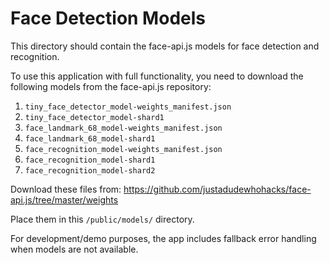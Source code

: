# Face Detection Models

This directory should contain the face-api.js models for face detection and recognition.

To use this application with full functionality, you need to download the following models from the face-api.js repository:

1. `tiny_face_detector_model-weights_manifest.json`
2. `tiny_face_detector_model-shard1`
3. `face_landmark_68_model-weights_manifest.json`
4. `face_landmark_68_model-shard1`
5. `face_recognition_model-weights_manifest.json`
6. `face_recognition_model-shard1`
7. `face_recognition_model-shard2`

Download these files from: https://github.com/justadudewhohacks/face-api.js/tree/master/weights

Place them in this `/public/models/` directory.

For development/demo purposes, the app includes fallback error handling when models are not available.